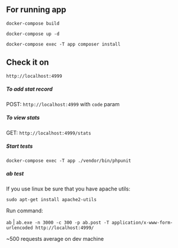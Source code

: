 ## For running app

`docker-compose build`

`docker-compose up -d`

`docker-compose exec -T app composer install`


## Check it on
`http://localhost:4999`


##### To add stat record
POST: `http://localhost:4999` with `code` param

##### To view stats
GET: `http://localhost:4999/stats`

##### Start tests
`docker-compose exec -T app ./vendor/bin/phpunit`

##### ab test
If you use linux be sure that you have apache utils:

`sudo apt-get install apache2-utils`

Run command:

`ab` | `ab.exe -n 3000 -c 300 -p ab.post -T application/x-www-form-urlencoded http://localhost:4999/`

~500 requests average on dev machine
